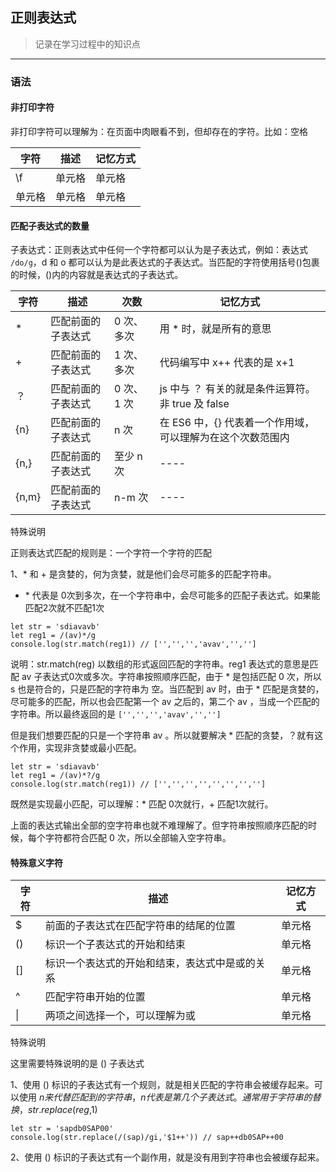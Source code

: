 ## 正则表达式

> 记录在学习过程中的知识点

------

### 语法

#### 非打印字符

非打印字符可以理解为：在页面中肉眼看不到，但却存在的字符。比如：空格

|  字符   | 描述  | 记忆方式 |
|  ----  | ----  | ----  |
| \f  | 单元格 | 单元格 |
| 单元格  | 单元格 | 单元格 |

#### 匹配子表达式的数量

子表达式：正则表达式中任何一个字符都可以认为是子表达式，例如：表达式 ``` /do/g ```，d 和 o 都可以认为是此表达式的子表达式。当匹配的字符使用括号()包裹的时候，()内的内容就是表达式的子表达式。

|  字符   | 描述  | 次数 | 记忆方式 |
|  ----  | ----  | ----  |----  |
| *  | 匹配前面的 子表达式 | 0 次、多次 | 用 * 时，就是所有的意思  |
| +  | 匹配前面的 子表达式 | 1 次、多次 | 代码编写中 x++ 代表的是 x+1 |
| ？ | 匹配前面的 子表达式 | 0 次、1 次 | js 中与 ？ 有关的就是条件运算符。非 true 及 false |
| {n}  | 匹配前面的 子表达式 | n 次 | 在 ES6 中，{} 代表着一个作用域，可以理解为在这个次数范围内  |
| {n,}  | 匹配前面的 子表达式 | 至少 n 次 | ----  |
| {n,m} | 匹配前面的 子表达式 | n-m 次 | ----  |

特殊说明  

正则表达式匹配的规则是：一个字符一个字符的匹配

1、* 和 + 是贪婪的，何为贪婪，就是他们会尽可能多的匹配字符串。
* \* 代表是 0次到多次，在一个字符串中，会尽可能多的匹配子表达式。如果能匹配2次就不匹配1次

```
let str = 'sdiavavb'
let reg1 = /(av)*/g
console.log(str.match(reg1)) // ['','','','avav','','']
```
说明：str.match(reg) 以数组的形式返回匹配的字符串。reg1 表达式的意思是匹配 av 子表达式0次或多次。字符串按照顺序匹配，由于 * 是包括匹配 0 次，所以 s 也是符合的，只是匹配的字符串为 空。当匹配到 av 时，由于 * 匹配是贪婪的，尽可能多的匹配，所以也会匹配第一个 av 之后的，第二个 av ，当成一个匹配的字符串。所以最终返回的是 ```['','','','avav','','']```

但是我们想要匹配的只是一个字符串 av 。所以就要解决 * 匹配的贪婪，？就有这个作用，实现非贪婪或最小匹配。

```
let str = 'sdiavavb'
let reg1 = /(av)*?/g
console.log(str.match(reg1)) // ['','','','','','','','']
```

既然是实现最小匹配，可以理解：* 匹配 0次就行，+ 匹配1次就行。

上面的表达式输出全部的空字符串也就不难理解了。但字符串按照顺序匹配的时候，每个字符都符合匹配 0 次，所以全部输入空字符串。

#### 特殊意义字符

|  字符   | 描述  | 记忆方式 |
|  ----  | ----  | ----  |
| $ | 前面的子表达式在匹配字符串的结尾的位置 | 单元格 |
| () | 标识一个子表达式的开始和结束 | 单元格 |
| [] | 标识一个表达式的开始和结束，表达式中是或的关系 | 单元格 |
| ^ | 匹配字符串开始的位置 | 单元格 |
| \| | 两项之间选择一个，可以理解为或 | 单元格 |

特殊说明

这里需要特殊说明的是 () 子表达式

1、使用 () 标识的子表达式有一个规则，就是相关匹配的字符串会被缓存起来。可以使用 $n 来代替匹配到的字符串，n 代表是第几个子表达式。通常用于字符串的替换，str.replace(reg,$1)

```
let str = 'sapdb0SAP00'
console.log(str.replace(/(sap)/gi,'$1++')) // sap++db0SAP++00

```

2、使用 () 标识的子表达式有一个副作用，就是没有用到字符串也会被缓存起来。
